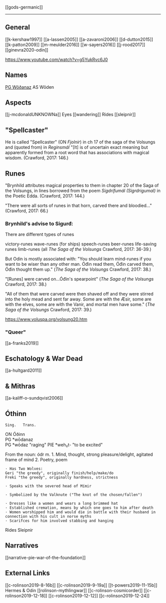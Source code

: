 [[gods-germanic]]

---

## General
[[k-kershaw1997]]
[[a-lassen2005]]
[[a-zavaroni2006]]
[[d-dutton2015]]
[[k-patton2009]]
[[m-meulder2016]]
[[w-sayers2016]]
[[j-rood2017]]
[[ginevra2020-odin]]




https://www.youtube.com/watch?v=g5YukRvc6J0

## Names
[PG Wōðanaz](PG-wothanaz.md)
AS Wōden

## Aspects
[[j-mcdonaldUNKNOWNa]] Eyes
[[wandering]]
Rides [[sleipnir]]



## "Spellcaster"
   He is called "Spellcaster" (ON *Fjolnir*) in ch 17 of the saga of the Volsungs and (quoted from) in *Reginsmál* "[It] is of uncertain exact meaning but apparently formed from a root word that has associations with magical wisdom. (Crawford, 2017: 146.)
## Runes
   "Brynhild attributes magical properties to them in chapter 20 of the Saga of the Volsungs, in lines borrowed from the poem *Sigdrífumál (Sigrdrigumal)* in the Poetic Edda. (Crawford, 2017: 144.)
  
   "There were all sorts
   of runes in that horn,
   carved there and bloodied..." (Crawford, 2017: 66.)
### Brynhild's advise to Sigurđ:
   There are different types of runes
  
   victory-runes
   wave-runes (for ships)
   speech-runes
   beer-runes
   life-saving runes
   limb-runes
   (all *The Saga of the Volsungs* Crawford, 2017: 36-39.)
  
   But Odin is mostly associated with: 
   "You should learn mind-runes
   if you want to be wiser
   than any other man.
   Óđin read them,
   Óđin carved them,
   Óđin thought them up." (*The Saga of the Volsungs* Crawford, 2017: 38.)

   "[Runes] were carved on...Óđin's spearpoint" (*The Saga of the Volsungs* Crawford, 2017: 38.)

   "All of them that were carved
   were then shaved off
   and they were stirred into the holy mead
   and sent far away.
   Some are with the Æsir,
   some are with the elves,
   some are with the Vanir,
   and mortal men have some." (*The Saga of the Volsungs* Crawford, 2017: 39.)
   
   https://www.voluspa.org/volsung20.htm
   
   
### "Queer"
[[a-franks2019]]
## Eschatology & War Dead
[[a-hultgard2011]]
## & Mithras
[[a-kaliff-o-sundqvist2006]]
   

   
   
   ## Óthinn
   

	Sing.	Trans.
ON	Óðinn	
PG	*wōdanaz	
PG	*wōdaz	"raging"
PIE	*weh₂t-	"to be excited"

From the noun: ódr m.
	1. Mind, thought, strong pleasure/delight, agitated frame of mind
	2. Poetry, poem

	· Has Two Wolves:
	Geri "the greedy", originally finish/help/make/do
	Freki "the greedy", originally hardness, strictness
	
	· Speaks with the severed head of Mímir

	· Symbolized by the Valknute ("The knot of the chosen/fallen")

	· Dresses like a women and wears a long brimmed hat
	· Established cremation, means by which one goes to him after death
	· Women worshipped him and would die in battle with their husband in connection with his cult in norse myths
	· Scarifces for him involved stabbing and hanging

Rides Sleipnir

## Narratives
[[narrative-pie-war-of-the-foundation]]

## External Links
[[c-rolinson2019-8-16b]]
[[c-rolinson2019-9-19a]]
[[t-powers2019-11-15b]] Hermes & Odin 
[[rolinson-mythlingwar]]
[[c-rolinson-cosmicorder]]
[[c-rolinson2019-12-18]]
[[c-rolinson2019-12-12]]
[[c-rolinson2019-12-24]]